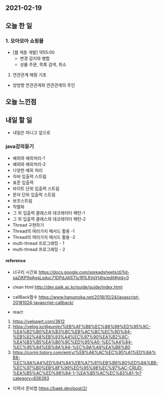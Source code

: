 2021-02-19
--

## 오늘 한 일

### 1. 모아모아 쇼핑몰

- [웹 계층 개발] 약55:00
	- 변경 감지와 병합
	- 상품 주문, 목록 검색, 취소

1. 연관관계 매핑 기초
- 양방향 연관관계와 연관관계의 주인

## 오늘 느낀점

## 내일 할 일

- 내일은 아니고 앞으로 
### java강의듣기
- 예외와 예외처리-1
- 예외와 예외처리-2
- 다양한 예외 처리
- 자바 입출력 스트림
- 표준 입출력
- 바이트 단위 입출력 스트림
- 문자 단위 입출력 스트림
- 보조스트림
- 직렬화
- 그 외 입출력 클래스와 데코레이터 패턴-1
- 그 외 입출력 클래스와 데코레이터 패턴-2
- Thread 구현하기
- Thread의 여러가지 메서드 활용 -1
- Thread의 여러가지 메서드 활용 -2
- multi-thread 프로그래밍 - 1
- multi-thread 프로그래밍 - 2

#### reference
- 너구리 시간표
https://docs.google.com/spreadsheets/d/1id-saZiKPXeAgsLsduc71DPdJdjSTlu1R1L6VsYt4Is/edit#gid=0

- clean html
http://dev.paik.ac.kr/guide/guide/index.html

- callBack함수
https://www.hanumoka.net/2018/10/24/javascript-20181024-javascript-callback/

- react
1. https://velopert.com/3612
2. https://velog.io/@eunjin/%EB%AF%B8%EC%88%99%ED%95%9C-%EA%B2%B0%EA%B3%BC%EB%AC%BC%EC%9D%84-%EB%82%A8%EB%93%A4%EC%97%90%EA%B2%8C-%EA%B3%B5%EA%B0%9C%ED%95%A0-%EC%A4%84-%EC%95%84%EB%8A%94-%EC%9A%A9%EA%B8%B0
3. https://corini.tistory.com/entry/%EB%A6%AC%EC%95%A1%ED%8A%B8-%EC%8A%A4%ED%94%84%EB%A7%81%EB%B6%80%ED%8A%B8-%EC%97%B0%EB%8F%99%ED%95%98%EC%97%AC-CRUD-%EA%B5%AC%ED%98%84-1-%EA%B5%AC%EC%83%81-1n?category=836393

- 이력서 준비법 
https://baek.dev/post/2/
